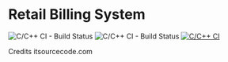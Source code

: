 # Retail Billing System
![C/C++ CI - Build Status](https://api.codiga.io/project/30944/score/svg)
![C/C++ CI - Build Status](https://api.codiga.io/project/30944/status/svg)
[![C/C++ CI](https://github.com/LOGESHWARANS389/M1_RetailBillingSystem_Application/actions/workflows/c-cpp.yml/badge.svg)](https://github.com/LOGESHWARANS389/M1_RetailBillingSystem_Application/actions/workflows/c-cpp.yml)

Credits itsourcecode.com
